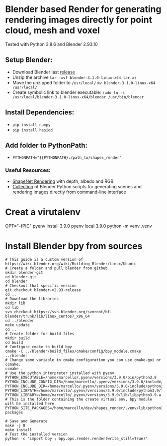 # Blender based Render for generating rendering images directly for point cloud, mesh and voxel

Tested with Python 3.8.6 and Blender 2.93.10

## Setup Blender:
* Download Blender last [release](https://www.blender.org/download/)
* Unzip the archive `tar -xvf blender-3.1.0-linux-x64.tar.xz`
* Move the unzipped folder to `/usr/local/` `mv blender-3.1.0-linux-x64 /usr/local/`
* Create symbolic link to blender executable: `sudo ln -s /usr/local/blender-3.1.0-linux-x64/blender /usr/bin/blender`

## Install Dependencies:
* `pip install numpy`
* `pip install hesiod` 

## Add folder to PythonPath:
* `PYTHONPATH="${PYTHONPATH}:/path_to/shapes_render"`

### Useful Resources:
* [ShapeNet Rendering](https://github.com/panmari/stanford-shapenet-renderer/blob/master/render_blender.py) with depth, albedo and RGB
* [Collection](https://github.com/yuki-koyama/blender-cli-rendering) of Blender Python scripts for generating scenes and rendering images directly from command-line interface

# Creat a virutalenv
OPT="-fPIC" pyenv install 3.9.0
pyenv local 3.9.0
python -m venv .venv

# Install Blender bpy from sources
```
# This guide is a custom version of https://wiki.blender.org/wiki/Building_Blender/Linux/Ubuntu
# Create a folder and pull blender from github
mkdir blender-git
cd blender-git
cd blender
# Checkout that specific version
git checkout blender-v2.93-release
cd ..
# Download the libraries
mkdir lib
cd lib
svn checkout https://svn.blender.org/svnroot/bf-blender/trunk/lib/linux_centos7_x86_64
cd ../blender
make update
cd ..
# Create folder for build files
mkdir build
cd build
# Configure cmake to build bpy
cmake -C ../blender/build_files/cmake/config/bpy_module.cmake  ../blender
# Change some variable in cmake configuration you can use cmake-gui or ccmake.
ccmake .
# Use the python interpreter installed with pyenv
PYTHON_EXECUTABLE=/home/marcello/.pyenv/versions/3.9.0/bin/python3.9 
PYTHON_INCLUDE_CONFIG_DIR=/home/marcello/.pyenv/versions/3.9.0/include/python3.9
PYTHON_INCLUDE_DIR=/home/marcello/.pyenv/versions/3.9.0/include/python3.9
PYTHON_LIBPATH=/home/marcello/.pyenv/versions/3.9.0/include/python3.9/lib
PYTHON_LIBRARY=/home/marcello/.pyenv/versions/3.9.0/lib/libpython3.9.a
# This is the folder containing the create virtual env, bpy module will be installed here
PYTHON_SITE_PACKAGES=/home/marcello/dev/shapes_render/.venv/lib/python3.9/site-packages

# Save and Generate
make -j 8
make install
# Test the installed version
python -c "import bpy ; bpy.ops.render.render(write_still=True)"
```
